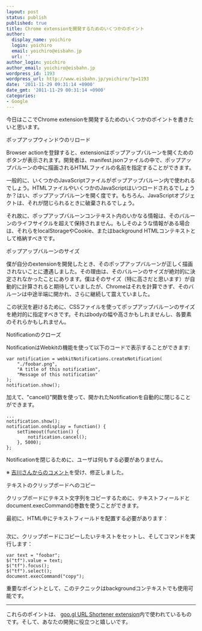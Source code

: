 ```yaml
---
layout: post
status: publish
published: true
title: Chrome extensionを開発するためのいくつかのポイント
author:
  display_name: yoichiro
  login: yoichiro
  email: yoichiro@eisbahn.jp
  url: ''
author_login: yoichiro
author_email: yoichiro@eisbahn.jp
wordpress_id: 1193
wordpress_url: http://www.eisbahn.jp/yoichiro/?p=1193
date: '2011-11-29 09:31:14 +0900'
date_gmt: '2011-11-29 00:31:14 +0900'
categories:
- Google
---
```


今日はここでChrome extensionを開発するためのいくつかのポイントを書きたいと思います。

ポップアップウィンドウのリロード

Browser actionを登録すると、extensionはポップアップバルーンを開くためのボタンが表示されます。開発者は、manifest.jsonファイルの中で、ポップアップバルーンの中に描画されるHTMLファイルの名前を指定することができます。

一般的に、いくつかのJavaScriptファイルがポップアップバルーン内で使われるでしょう。HTMLファイルやいくつかのJavaScriptはいつロードされるでしょうか？はい、ポップアップバルーンを開く度です。もちろん、JavaScriptオブジェクトは、それが閉じられるときに破棄されるでしょう。

それ故に、ポップアップバルーンコンテキスト内のいかなる情報は、そのバルーンのライフサイクルを超えて保持されません。もしそのような情報がある場合は、それらをlocalStorageやCookie、またはbackground HTMLコンテキストとして格納すべきです。

ポップアップバルーンのサイズ

僕が自分のextensionを開発したとき、そのポップアップバルーンが正しく描画されないことに遭遇しました。その理由は、そのバルーンのサイズが絶対的に決定されなかったことにあります。僕はそのサイズ（特に高さだと思います）が自動的に計算されると期待していましたが、Chromeはそれを計算できず、そのバルーンは中途半端に開かれ、さらに継続して震えていました。

この状況を避けるために、CSSファイルを使ってポップアップバルーンのサイズを絶対的に指定すべきです。それはbodyの幅や高さかもしれませんし、各要素のそれらかもしれません。

Notificationのクローズ

NotificationはWebkitの機能を使って以下のコードで表示することができます:

```
var notification = webkitNotifications.createNotification(
    "./foobar.png",
    "A title of this notification",
    "Message of this notification"
);
notification.show();
```

加えて、"cancel()"関数を使って、開かれたNotificationを自動的に閉じることができます。

```
...
notification.show();
notification.ondisplay = function() {
    setTimeout(function() {
        notification.cancel();
    }, 5000);
};
```

Notificationを閉じるために、ユーザは何もする必要がありません。

※ 
[吉川さんからのコメント](http://www.facebook.com/yoichiro6642/posts/10150426476104539?notif_t=feed_comment)を受け、修正しました。

テキストのクリップボードへのコピー

クリップボードにテキスト文字列をコピーするために、テキストフィールドとdocument.execCommand()巻数を使うことができます。

最初に、HTML中にテキストフィールドを配置する必要があります：

```

```

次に、クリップボードにコピーしたいテキストをセットし、そしてコマンドを実行します：

```
var text = "foobar";
$("tf").value = text;
$("tf").focus();
$("tf").select();
document.execCommand("copy");
```

重要なポイントとして、このテクニックはbackgroundコンテキストでも使用可能です。

---

これらのポイントは、
[goo.gl URL Shortener extension](https://github.com/yoichiro/url_shortener_extension)内で使われているものです。そして、あなたの開発に役立つと嬉しいです。
